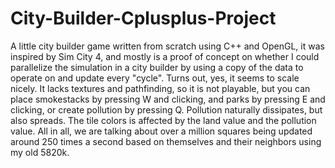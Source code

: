 # City-Builder-Cplusplus-Project
A little city builder game written from scratch using C++ and OpenGL, it was inspired by Sim City 4, and mostly is a proof of concept on whether I could parallelize the simulation in a city builder by using a copy of the data to operate on and update every "cycle". Turns out, yes, it seems to scale nicely. It lacks textures and pathfinding, so it is not playable, but you can place smokestacks by pressing W and clicking, and parks by pressing E and clicking, or create pollution by pressing Q. Pollution naturally dissipates, but also spreads. The tile colors is affected by the land value and the pollution value. All in all, we are talking about over a million squares being updated around 250 times a second based on themselves and their neighbors using my old 5820k.
